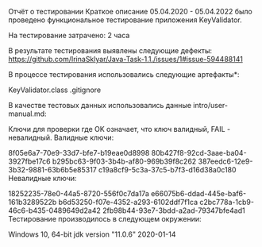 Отчёт о тестировании 
Краткое описание
05.04.2020 - 05.04.2022 было проведено функциональное тестирование приложения KeyValidator.

На тестирование затрачено: 2 часа

В результате тестирования выявлены следующие дефекты:
https://github.com/IrinaSklyar/Java-Task-1.1./issues/1#issue-594488141

В процессе тестирования использовались следующие артефакты*:

KeyValidator.class
.gitignore

В качестве тестовых данных использовались данные intro/user-manual.md:

Ключи для проверки
где OK означает, что ключ валидный, FAIL - невалидный.
Валидные ключи:

8f05e6a7-70e9-33d7-bfe7-b19eae0d8998
80b427f8-92cd-3aae-ba04-3927fbe17c6
b295bc63-9f03-3b4b-af80-969b39f8c262
387eedc6-12e9-3b32-9881-63b6b5e85317
c19a8cf9-5c3a-37c5-b7f3-d16d38a0c180
Невалидные ключи:

18252235-78e0-44a5-8720-556f0c7da17a
e66075b6-ddad-445e-baf6-161b3289522b
b6d53250-f07e-4352-a293-6102ddf7f1ca
c2bc778a-1cb9-46c6-b435-0489649d2a42
2fb98b44-93e7-3bdd-a2ad-79347bfe4ad1
Тестирование производилось в следующем окружении:

Windows 10, 64-bit
jdk version "11.0.6" 2020-01-14
